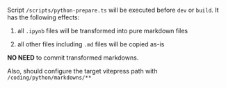 Script `/scripts/python-prepare.ts` will be executed before `dev` or `build`. It has the following effects:

1. all `.ipynb` files will be transformed into pure markdown files

2. all other files including `.md` files will be copied as-is

**NO NEED** to commit transformed markdowns.

Also, should configure the target vitepress path with `/coding/python/markdowns/**`
